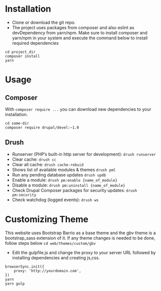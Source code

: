 # Installation
*  Clone or download the git repo.
*  The project uses packages from composer and also eslint as devDependency from yarn/npm. Make sure to install composer and yarn/npm in your system and execute the command below to install required dependencies
```
cd project_dir
composer install
yarn
```
# Usage
## Composer

With `composer require ...` you can download new dependencies to your 
installation.

```
cd some-dir
composer require drupal/devel:~1.0
```
## Drush
- Runserver (PHP’s built-in http server for development): `drush runserver`
- Clear cache: `drush cc`
- Clear all cache: `drush cache-rebuid`
- Shows list of available modules & themes `drush pml`
- Run any pending database updates `drush updb`
- Enable a module: `drush pm:enable {name_of_module}`
- Disable a module: `drush pm:uninstall {name_of_module}`
- Check Drupal Composer packages for security updates: `drush pm:security`
- Check watchdog (logged events): `drush ws`

# Customizing Theme
This website uses Bootstrap Barrio as a base theme and the gbv theme is a bootstrap_sass extension of it.
If any theme changes is needed to be done, follow steps below
`cd web/themes/custom/gbv`
- Edit the gulpfile.js and change the proxy to your server URL followed by installing dependencies and creating js,css.
`````
browserSync.init({
    proxy: 'http://yourdomain.com',
})
yarn
yarn gulp
`````
